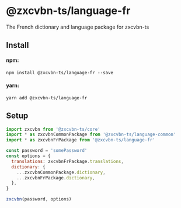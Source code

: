# @zxcvbn-ts/language-fr

The French dictionary and language package for zxcvbn-ts

## Install

#### npm:

`npm install @zxcvbn-ts/language-fr --save`

#### yarn:

`yarn add @zxcvbn-ts/language-fr`

## Setup

```js
import zxcvbn from '@zxcvbn-ts/core'
import * as zxcvbnCommonPackage from '@zxcvbn-ts/language-common'
import * as zxcvbnFrPackage from '@zxcvbn-ts/language-fr'

const password = 'somePassword'
const options = {
  translations: zxcvbnFrPackage.translations,
  dictionary: {
    ...zxcvbnCommonPackage.dictionary,
    ...zxcvbnFrPackage.dictionary,
  },
}

zxcvbn(password, options)
```
